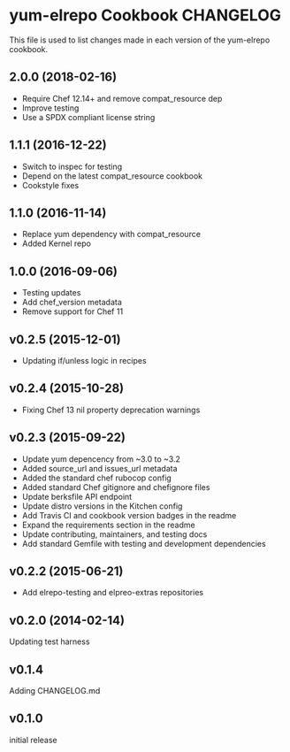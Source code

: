 # yum-elrepo Cookbook CHANGELOG
This file is used to list changes made in each version of the yum-elrepo cookbook.

## 2.0.0 (2018-02-16)

- Require Chef 12.14+ and remove compat_resource dep
- Improve testing
- Use a SPDX compliant license string

## 1.1.1 (2016-12-22)

- Switch to inspec for testing
- Depend on the latest compat_resource cookbook
- Cookstyle fixes

## 1.1.0 (2016-11-14)
- Replace yum dependency with compat_resource
- Added Kernel repo

## 1.0.0 (2016-09-06)
- Testing updates
- Add chef_version metadata
- Remove support for Chef 11

## v0.2.5 (2015-12-01)
- Updating if/unless logic in recipes

## v0.2.4 (2015-10-28)
- Fixing Chef 13 nil property deprecation warnings

## v0.2.3 (2015-09-22)
- Update yum depencency from ~3.0 to ~3.2
- Added source_url and issues_url metadata
- Added the standard chef rubocop config
- Added standard Chef gitignore and chefignore files
- Update berksfile API endpoint
- Update distro versions in the Kitchen config
- Add Travis CI and cookbook version badges in the readme
- Expand the requirements section in the readme
- Update contributing, maintainers, and testing docs
- Add standard Gemfile with testing and development dependencies

## v0.2.2 (2015-06-21)
- Add elrepo-testing and elpreo-extras repositories

## v0.2.0 (2014-02-14)
Updating test harness

## v0.1.4
Adding CHANGELOG.md

## v0.1.0
initial release
